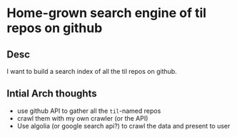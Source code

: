 # Home-grown search engine of til repos on github

## Desc
I want to build a search index of all the til repos on github.

## Intial Arch thoughts
- use github API to gather all the `til`-named repos  
- crawl them with my own crawler (or the API)
- Use algolia (or google search api?) to crawl the data and present to user

